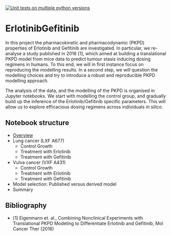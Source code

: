 [![Unit tests on multiple python versions](https://github.com/DavAug/ErlotinibGefitinib/workflows/Unit%20tests%20(python%20versions)/badge.svg)](https://github.com/DavAug/ErlotinibGefitinib/actions)

# ErlotinibGefitinib

In this project the pharmacokinetic and pharmacodynamic (PKPD) properties of Erlotinib and Gefitinib are investigated. In particular, we re-analyse a study published in 2016 [1], which aimed at building a translational PKPD model from mice data to predict tumour stasis inducing dosing regimens in humans. To this end, we will in first instance focus on reproducing the modelling results. In a second step, we will question the modelling choices and try to
introduce a robust and reproducible PKPD modelling approach.

The analysis of the data, and the modelling of the PKPD is organised in Jupyter notebooks. We start with modelling the control group, 
and gradually build up the inference of the Erlotinib/Gefitinib specific parameters. This will allow us to explore efficacious dosing regimens across individuals *in silico*.

## Notebook structure

- [Overview](https://nbviewer.jupyter.org/github/DavAug/ErlotinibGefitinib/blob/master/notebooks/overview/overview.ipynb)
- Lung cancer (LXF A677)
    - Control Growth
    - Treatment with Erlotinib
    - Treatment with Gefitinib
- Vulva cancer (VXF A431)
    - Control Growth
    - Treatment with Erlotinib
    - Treatment with Gefitinib
- Model selection: Published versus derived model
- Summary
    
## Bibliography

- <a name="ref1"> [1] </a> Eigenmann et. al., Combining Nonclinical Experiments with Translational PKPD Modeling to Differentiate Erlotinib and Gefitinib, Mol Cancer Ther (2016)
